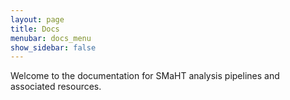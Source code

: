 ```yaml
---
layout: page
title: Docs
menubar: docs_menu
show_sidebar: false
---
```


Welcome to the documentation for SMaHT analysis pipelines and associated resources.
